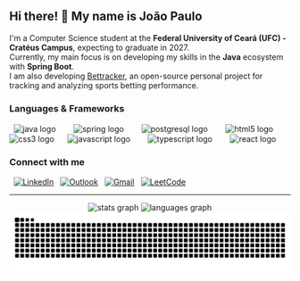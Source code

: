 <h2 align="left">Hi there! 👋 My name is João Paulo</h2>
<p align="left">
  I'm a Computer Science student at the <strong>Federal University of Ceará (UFC) - Cratéus Campus</strong>, expecting to graduate in 2027.
  <br>
  Currently, my main focus is on developing my skills in the <strong>Java</strong> ecosystem with <strong>Spring Boot</strong>.
  <br>
  I am also developing <a href="https://github.com/JoaoMNZ/Bettracker" target="_blank">Bettracker</a>, an open-source personal project for tracking and analyzing sports betting performance.
</p>

### Languages & Frameworks

<div align="left">
  <img src="https://cdn.jsdelivr.net/gh/devicons/devicon/icons/java/java-original.svg" height="40" alt="java logo" style="vertical-align:middle;" />
  <img width="8" />
  <img src="https://cdn.jsdelivr.net/gh/devicons/devicon/icons/spring/spring-original.svg" height="40" alt="spring logo" style="vertical-align:middle;" />
  <img width="8" />
  <img src="https://cdn.jsdelivr.net/gh/devicons/devicon/icons/postgresql/postgresql-original.svg" height="40" alt="postgresql logo" style="vertical-align:middle;" />
  <img width="8" />
  <img src="https://cdn.jsdelivr.net/gh/devicons/devicon/icons/html5/html5-original.svg" height="40" alt="html5 logo" style="vertical-align:middle;" />
  <img width="8" />
  <img src="https://cdn.jsdelivr.net/gh/devicons/devicon/icons/css3/css3-original.svg" height="40" alt="css3 logo" style="vertical-align:middle;" />
  <img width="8" />
  <img src="https://cdn.jsdelivr.net/gh/devicons/devicon/icons/javascript/javascript-original.svg" height="40" alt="javascript logo" style="vertical-align:middle;" />
  <img width="8" />
  <img src="https://cdn.jsdelivr.net/gh/devicons/devicon@latest/icons/typescript/typescript-original.svg" height="40" alt="typescript logo" style="vertical-align:middle;" />
  <img width="8" />
  <img src="https://cdn.jsdelivr.net/gh/devicons/devicon/icons/react/react-original.svg" height="40" alt="react logo" style="vertical-align:middle;" />
</div>

### Connect with me

<div align="left">
  <a href="https://www.linkedin.com/in/joaomnz" target="_blank"><img src="https://img.shields.io/badge/LinkedIn-0077B5?style=for-the-badge&logo=linkedin&logoColor=white" alt="LinkedIn" height="35"/></a>
  <a href="mailto:joao.menezes21@Outlook.com" target="_blank"><img src="https://img.shields.io/badge/Outlook-0078D4?style=for-the-badge&logo=microsoftoutlook&logoColor=white" alt="Outlook" height="35"/></a>
  <a href="mailto:joaopaulosousamenezes@alu.ufc.br" target="_blank"><img src="https://img.shields.io/badge/Gmail-D14836?style=for-the-badge&logo=gmail&logoColor=white" alt="Gmail" height="35"/></a>
  <a href="https://leetcode.com/joaomnz" target="_blank"><img src="https://img.shields.io/badge/LeetCode-FFA116?style=for-the-badge&logo=LeetCode&logoColor=black" alt="LeetCode" height="35"/></a>
</div>

---

<div align="center">
  <img src="https://github-readme-stats.vercel.app/api?username=JoaoMNZ&hide_title=false&hide_rank=false&show_icons=true&include_all_commits=true&count_private=true&disable_animations=false&theme=transparent&locale=en&hide_border=false&rank_icon=github" height="150" alt="stats graph"  />
  <img src="https://github-readme-stats.vercel.app/api/top-langs?username=JoaoMNZ&locale=en&hide_title=false&layout=compact&card_width=320&langs_count=6&theme=transparent&hide_border=false&count_private=true" height="150" alt="languages graph"  />
</div>

<img src="https://raw.githubusercontent.com/JoaoMNZ/JoaoMNZ/output/snake.svg" alt="Snake animation" />
